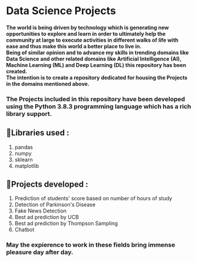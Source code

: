 # Data Science Projects

  #### The world is being driven by technology which is generating new opportunities to explore and learn in order to ultimately help the community at large to execute activities in different walks of life with ease and thus make this world a better place to live in.<br/> Being of similar opinion and to advance my skills in trending domains like Data Science and other related domains like Artificial Intelligence (AI), Machine Learning (ML) and Deep Learning (DL) this repository has been created.<br/> The intention is to create a repository dedicated for housing the Projects in the domains mentioned above.
 

### The Projects included in this repository have been developed using the Python 3.8.3 programming language which has a rich library support.

## :pushpin:Libraries used :
1. pandas
2. numpy
3. sklearn
4. matplotlib

## :pushpin:Projects developed :
1. Prediction of students' score based on number of hours of study
2. Detection of Parkinson's Disease
3. Fake News Detection
4. Best ad prediction by UCB
5. Best ad prediction by Thompson Sampling
6. Chatbot

### May the expierence to work in these fields bring immense pleasure day after day.
